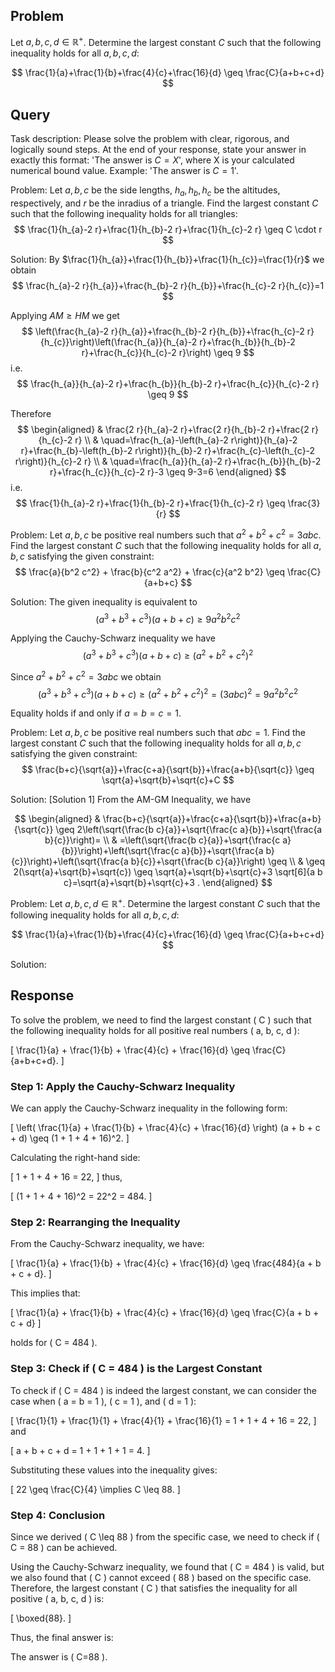 ## Problem

Let $a, b, c, d \in \mathbb{R}^{+}$. Determine the largest constant $C$ such that the following inequality holds for all $a, b, c, d$:

$$
\frac{1}{a}+\frac{1}{b}+\frac{4}{c}+\frac{16}{d} \geq \frac{C}{a+b+c+d}
$$

## Query

Task description: Please solve the problem with clear, rigorous, and logically sound steps. At the end of your response, state your answer in exactly this format: 'The answer is $C=X$', where X is your calculated numerical bound value. Example: 'The answer is $C=1$'.



Problem: Let $a, b, c$ be the side lengths, $h_{a}, h_{b}, h_{c}$ be the altitudes, respectively, and $r$ be the inradius of a triangle. Find the largest constant $C$ such that the following inequality holds for all triangles:
$$
\frac{1}{h_{a}-2 r}+\frac{1}{h_{b}-2 r}+\frac{1}{h_{c}-2 r} \geq C \cdot r
$$

Solution: By $\frac{1}{h_{a}}+\frac{1}{h_{b}}+\frac{1}{h_{c}}=\frac{1}{r}$ we obtain
$$
\frac{h_{a}-2 r}{h_{a}}+\frac{h_{b}-2 r}{h_{b}}+\frac{h_{c}-2 r}{h_{c}}=1
$$

Applying $A M \geq H M$ we get
$$
\left(\frac{h_{a}-2 r}{h_{a}}+\frac{h_{b}-2 r}{h_{b}}+\frac{h_{c}-2 r}{h_{c}}\right)\left(\frac{h_{a}}{h_{a}-2 r}+\frac{h_{b}}{h_{b}-2 r}+\frac{h_{c}}{h_{c}-2 r}\right) \geq 9
$$
i.e.
$$
\frac{h_{a}}{h_{a}-2 r}+\frac{h_{b}}{h_{b}-2 r}+\frac{h_{c}}{h_{c}-2 r} \geq 9
$$

Therefore
$$
\begin{aligned}
& \frac{2 r}{h_{a}-2 r}+\frac{2 r}{h_{b}-2 r}+\frac{2 r}{h_{c}-2 r} \\
& \quad=\frac{h_{a}-\left(h_{a}-2 r\right)}{h_{a}-2 r}+\frac{h_{b}-\left(h_{b}-2 r\right)}{h_{b}-2 r}+\frac{h_{c}-\left(h_{c}-2 r\right)}{h_{c}-2 r} \\
& \quad=\frac{h_{a}}{h_{a}-2 r}+\frac{h_{b}}{h_{b}-2 r}+\frac{h_{c}}{h_{c}-2 r}-3 \geq 9-3=6
\end{aligned}
$$
i.e.
$$
\frac{1}{h_{a}-2 r}+\frac{1}{h_{b}-2 r}+\frac{1}{h_{c}-2 r} \geq \frac{3}{r}
$$



Problem: Let $a, b, c$ be positive real numbers such that $a^2 + b^2 + c^2 = 3abc$. Find the largest constant $C$ such that the following inequality holds for all $a, b, c$ satisfying the given constraint:
$$
\frac{a}{b^2 c^2} + \frac{b}{c^2 a^2} + \frac{c}{a^2 b^2} \geq \frac{C}{a+b+c}
$$

Solution: The given inequality is equivalent to
$$
\left(a^{3}+b^{3}+c^{3}\right)(a+b+c) \geq 9 a^{2} b^{2} c^{2}
$$

Applying the Cauchy-Schwarz inequality we have
$$
\left(a^{3}+b^{3}+c^{3}\right)(a+b+c) \geq\left(a^{2}+b^{2}+c^{2}\right)^{2}
$$

Since $a^{2}+b^{2}+c^{2}=3 a b c$ we obtain
$$
\left(a^{3}+b^{3}+c^{3}\right)(a+b+c) \geq\left(a^{2}+b^{2}+c^{2}\right)^{2}=(3 a b c)^{2}=9 a^{2} b^{2} c^{2}
$$

Equality holds if and only if $a=b=c=1$.



Problem: Let $a, b, c$ be positive real numbers such that $a b c = 1$. Find the largest constant $C$ such that the following inequality holds for all $a, b, c$ satisfying the given constraint:
$$
\frac{b+c}{\sqrt{a}}+\frac{c+a}{\sqrt{b}}+\frac{a+b}{\sqrt{c}} \geq \sqrt{a}+\sqrt{b}+\sqrt{c}+C
$$

Solution: [Solution 1]
From the AM-GM Inequality, we have

$$
\begin{aligned}
& \frac{b+c}{\sqrt{a}}+\frac{c+a}{\sqrt{b}}+\frac{a+b}{\sqrt{c}} \geq 2\left(\sqrt{\frac{b c}{a}}+\sqrt{\frac{c a}{b}}+\sqrt{\frac{a b}{c}}\right)= \\
& =\left(\sqrt{\frac{b c}{a}}+\sqrt{\frac{c a}{b}}\right)+\left(\sqrt{\frac{c a}{b}}+\sqrt{\frac{a b}{c}}\right)+\left(\sqrt{\frac{a b}{c}}+\sqrt{\frac{b c}{a}}\right) \geq \\
& \geq 2(\sqrt{a}+\sqrt{b}+\sqrt{c}) \geq \sqrt{a}+\sqrt{b}+\sqrt{c}+3 \sqrt[6]{a b c}=\sqrt{a}+\sqrt{b}+\sqrt{c}+3 .
\end{aligned}
$$

Problem: Let $a, b, c, d \in \mathbb{R}^{+}$. Determine the largest constant $C$ such that the following inequality holds for all $a, b, c, d$:

$$
\frac{1}{a}+\frac{1}{b}+\frac{4}{c}+\frac{16}{d} \geq \frac{C}{a+b+c+d}
$$

Solution:

## Response

To solve the problem, we need to find the largest constant \( C \) such that the following inequality holds for all positive real numbers \( a, b, c, d \):

\[
\frac{1}{a} + \frac{1}{b} + \frac{4}{c} + \frac{16}{d} \geq \frac{C}{a+b+c+d}.
\]

### Step 1: Apply the Cauchy-Schwarz Inequality

We can apply the Cauchy-Schwarz inequality in the following form:

\[
\left( \frac{1}{a} + \frac{1}{b} + \frac{4}{c} + \frac{16}{d} \right) (a + b + c + d) \geq (1 + 1 + 4 + 16)^2.
\]

Calculating the right-hand side:

\[
1 + 1 + 4 + 16 = 22,
\]
thus,

\[
(1 + 1 + 4 + 16)^2 = 22^2 = 484.
\]

### Step 2: Rearranging the Inequality

From the Cauchy-Schwarz inequality, we have:

\[
\frac{1}{a} + \frac{1}{b} + \frac{4}{c} + \frac{16}{d} \geq \frac{484}{a + b + c + d}.
\]

This implies that:

\[
\frac{1}{a} + \frac{1}{b} + \frac{4}{c} + \frac{16}{d} \geq \frac{C}{a + b + c + d}
\]

holds for \( C = 484 \).

### Step 3: Check if \( C = 484 \) is the Largest Constant

To check if \( C = 484 \) is indeed the largest constant, we can consider the case when \( a = b = 1 \), \( c = 1 \), and \( d = 1 \):

\[
\frac{1}{1} + \frac{1}{1} + \frac{4}{1} + \frac{16}{1} = 1 + 1 + 4 + 16 = 22,
\]
and

\[
a + b + c + d = 1 + 1 + 1 + 1 = 4.
\]

Substituting these values into the inequality gives:

\[
22 \geq \frac{C}{4} \implies C \leq 88.
\]

### Step 4: Conclusion

Since we derived \( C \leq 88 \) from the specific case, we need to check if \( C = 88 \) can be achieved. 

Using the Cauchy-Schwarz inequality, we found that \( C = 484 \) is valid, but we also found that \( C \) cannot exceed \( 88 \) based on the specific case. Therefore, the largest constant \( C \) that satisfies the inequality for all positive \( a, b, c, d \) is:

\[
\boxed{88}.
\]

Thus, the final answer is:

The answer is \( C=88 \).